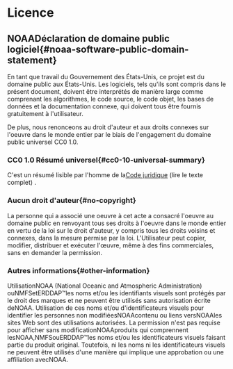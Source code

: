 # Licence

## NOAADéclaration de domaine public logiciel{#noaa-software-public-domain-statement} 

En tant que travail du Gouvernement des États-Unis, ce projet est du domaine public aux États-Unis. Les logiciels, tels qu'ils sont compris dans le présent document, doivent être interprétés de manière large comme comprenant les algorithmes, le code source, le code objet, les bases de données et la documentation connexe, qui doivent tous être fournis gratuitement à l'utilisateur.

De plus, nous renonceons au droit d'auteur et aux droits connexes sur l'oeuvre dans le monde entier par le biais de l'engagement du domaine public universel CC0 1.0.

### CC0 1.0 Résumé universel{#cc0-10-universal-summary} 

C'est un résumé lisible par l'homme de la[Code juridique](https://github.com/ERDDAP/erddap/blob/main/LICENSE)  (lire le texte complet) .

### Aucun droit d'auteur{#no-copyright} 

La personne qui a associé une oeuvre à cet acte a consacré l'oeuvre au domaine public en renvoyant tous ses droits à l'oeuvre dans le monde entier en vertu de la loi sur le droit d'auteur, y compris tous les droits voisins et connexes, dans la mesure permise par la loi. L'Utilisateur peut copier, modifier, distribuer et exécuter l'œuvre, même à des fins commerciales, sans en demander la permission.

### Autres informations{#other-information} 

UtilisationNOAA  (National Oceanic and Atmospheric Administration) ouNMFSetERDDAP™les noms et/ou les identifiants visuels sont protégés par le droit des marques et ne peuvent être utilisés sans autorisation écrite deNOAA. Utilisation de ces noms et/ou d'identificateurs visuels pour identifier les personnes non modifiéesNOAAcontenu ou liens versNOAAles sites Web sont des utilisations autorisées. La permission n'est pas requise pour afficher sans modificationNOAAproduits qui comprennent lesNOAA,NMFSouERDDAP™les noms et/ou les identificateurs visuels faisant partie du produit original. Toutefois, ni les noms ni les identificateurs visuels ne peuvent être utilisés d'une manière qui implique une approbation ou une affiliation avecNOAA.
